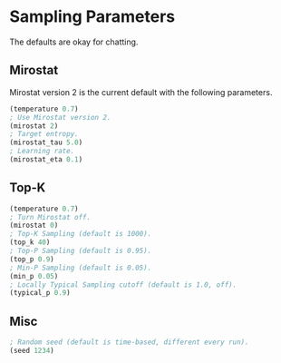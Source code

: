 # Sampling Parameters

The defaults are okay for chatting.

## Mirostat
Mirostat version 2 is the current default with the following parameters.

```lisp
(temperature 0.7)
; Use Mirostat version 2.
(mirostat 2)
; Target entropy.
(mirostat_tau 5.0)
; Learning rate.
(mirostat_eta 0.1)
```

## Top-K
```lisp
(temperature 0.7)
; Turn Mirostat off.
(mirostat 0)
; Top-K Sampling (default is 1000).
(top_k 40)
; Top-P Sampling (default is 0.95).
(top_p 0.9)
; Min-P Sampling (default is 0.05).
(min_p 0.05)
; Locally Typical Sampling cutoff (default is 1.0, off).
(typical_p 0.9)
```

## Misc
```lisp
; Random seed (default is time-based, different every run).
(seed 1234)
```
